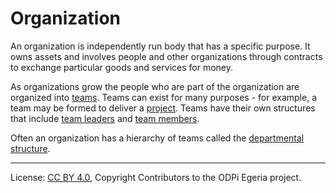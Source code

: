 <!-- SPDX-License-Identifier: CC-BY-4.0 -->
<!-- Copyright Contributors to the ODPi Egeria project. -->

# Organization

An organization is independently run body that has a specific purpose.
It owns assets and involves people and other organizations through contracts to
exchange particular goods and services
for money.

As organizations grow the people who are part of the organization are organized into [teams](team.md).
Teams can exist for many purposes - for example, a team may be formed to deliver a [project](../projects).
Teams have their own structures that include [team leaders](team-leader.md) and [team members](team-member.md).

Often an organization has a hierarchy of teams called the [departmental structure](departmental-structure.md).


----
License: [CC BY 4.0](https://creativecommons.org/licenses/by/4.0/),
Copyright Contributors to the ODPi Egeria project.